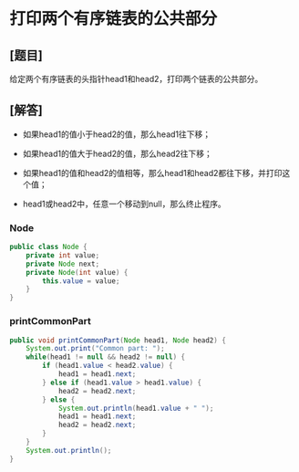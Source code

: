 # 打印两个有序链表的公共部分

## [题目]

给定两个有序链表的头指针head1和head2，打印两个链表的公共部分。

## [解答]

- 如果head1的值小于head2的值，那么head1往下移；

- 如果head1的值大于head2的值，那么head2往下移；

- 如果head1的值和head2的值相等，那么head1和head2都往下移，并打印这个值；

- head1或head2中，任意一个移动到null，那么终止程序。

### Node

```java
public class Node {
	private int value;
	private Node next;
	private Node(int value) {
		this.value = value;
	}
}
```

### printCommonPart

```java
public void printCommonPart(Node head1, Node head2) {
    System.out.print("Common part: ");
    while(head1 != null && head2 != null) {
        if (head1.value < head2.value) {
            head1 = head1.next;
        } else if (head1.value > head1.value) {
            head2 = head2.next;
        } else {
            System.out.println(head1.value + " ");
            head1 = head1.next;
            head2 = head2.next;
        }
    }
    System.out.println();
}
```

